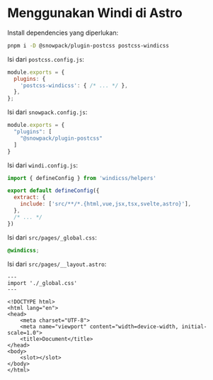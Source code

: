 # Menggunakan Windi di Astro

Install dependencies yang diperlukan:

```bash
pnpm i -D @snowpack/plugin-postcss postcss-windicss
```

Isi dari `postcss.config.js`:

```javascript
module.exports = {
  plugins: {
    'postcss-windicss': { /* ... */ },
  },
};
```

Isi dari `snowpack.config.js`:

```javascript
module.exports = {
  "plugins": [
    "@snowpack/plugin-postcss"
  ]
}
```

Isi dari `windi.config.js`:

```javascript
import { defineConfig } from 'windicss/helpers'

export default defineConfig({
  extract: {
    include: ['src/**/*.{html,vue,jsx,tsx,svelte,astro}'],
  },
  /* ... */
})
```

Isi dari `src/pages/_global.css`:

```css
@windicss;
```

Isi dari `src/pages/__layout.astro`:

```astro
---
import './_global.css'
---

<!DOCTYPE html>
<html lang="en">
<head>
	<meta charset="UTF-8">
	<meta name="viewport" content="width=device-width, initial-scale=1.0">
	<title>Document</title>
</head>
<body>
	<slot></slot>	
</body>
</html>
```